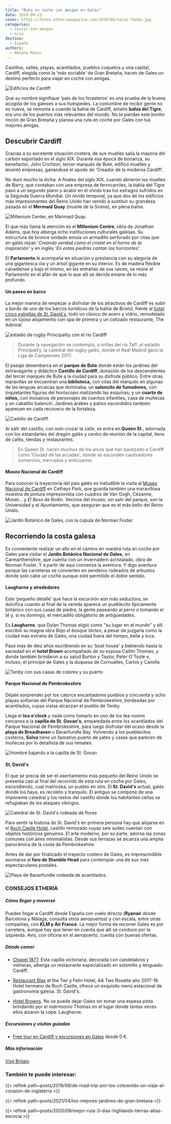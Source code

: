 ```yaml
---
title: "Ruta en coche con amigas en Gales"
date: 2019-08-23
cover: https://fotos.etheriamagazine.com/2019/08/Gales-Tenby.jpg
categories: 
  - viajar-con-amigas
  - ocio
destino: 
  - España
authors: 
  - Manena Munar
---
```


Castillos, valles, playas, acantilados, pueblos coquetos y una capital, Cardiff, elegida como la 'más sociable' de Gran Bretaña, hacen de Gales un destino perfecto para viajar en coche con amigas.

![Edificios de Cardiff](https://fotos.etheriamagazine.com/2019/08/Cardiff-centro.jpg "Imagen de Cardiff, con su contraste de arquitectura antigua y moderna.")

Que su nombre signifique ‘país de los forasteros’ es una prueba de la buena acogida de 
los galeses a sus huéspedes. La costumbre de recibir gente no es nueva, se remonta a 
cuando la bahía de Cardiff, antaño **bahía del Tigre**, era uno de los puertos más 
relevantes del mundo. No te pierdas este bonito rincón de Gran Bretaña y planea una ruta 
en coche por Gales con tus mejores amigas. 

## Descubrir Cardiff

Gracias a su excelente situación costera, de sus muelles salía la mayoría del carbón 
exportado en el siglo XIX. Durante esa época de bonanza, su benefactor, John Crichton, 
tercer marqués de Bute, edificó muelles y levantó empresas, ganándose el apodo de 
'Creador de la moderna Cardiff'. 

No duró mucho la dicha. A finales del siglo XIX, cuando abrieron los muelles de Barry, 
que contaban con una empresa de ferrocarriles, la bahía del Tigre pasó a un segundo 
plano y acabó en el olvido tras los estragos sufridos en la Segunda Guerra Mundial. Un 
olvido temporal, ya que dos de los edificios más impresionantes del Reino Unido han 
venido a sustituir su grandeza pasada en el **Mermaid Quay** (muelle de la Sirena), en 
plena bahía. 

![Millenium Center, en Marmaid Quay.](https://fotos.etheriamagazine.com/2019/08/Cardiff-millenium-center.jpg "Millenium Center, en Marmaid Quay. © Manena Munar")

El que más llama la atención es el **Millenium Centre**, obra de Jonathan Adams, que hoy 
alberga ocho instituciones culturales galesas. Su estructura de bronce oxidado emula un 
armadillo perforado por citas que en galés rezan '_Creando verdad como el cristal en el 
horno de la inspiración'_ y en inglés '_En estas piedras cantan los horizontes'_. 

El **Parlamento** le acompaña en situación y prestancia con su alegoría de una 
gigantesca ola y un árbol gigante en su interior. Es de madera flexible canadiense y 
bajo el mismo, en las entrañas de sus raíces, se reúne el Parlamento en el afán de que 
lo que allí se decida emane de lo más profundo. 

#### Un paseo en barco

La mejor manera de empezar a disfrutar de los atractivos de Cardiff es subir a bordo de 
uno de los barcos turísticos de la bahía de Bristol, frente al [hotel cinco estrellas de 
St. 
David´s](https://www.ihg.com/voco/hotels/gb/en/cardiff/cwlcd/hoteldetail?cm_mmc=GoogleMaps-_-VX-_-GB-_-CWLCD#scmisc=nav_hoteldetail_vx), 
todo un clásico de acero y vidrio, remodelado en un lujoso alojamiento con spa de 
primera y un cotizado restaurante, The Admiral. 

![estadio de rugby Principality con el río Cardiff](https://fotos.etheriamagazine.com/2019/08/Cardiff-stadium.jpg "Al navegar por el río Cardiff se pasa por el famoso estadio de rugby Principality.")

> Durante la navegación se contempla, a orillas del río Taff ,el estadio Principality, la 
> catedral del rugby galés, donde el Real Madrid ganó la Liga de Campeones 2017. 

El pasaje desembarca en el **parque de Bute** donde están los jardines del extravagante 
y didáctico **Castillo de Cardiff**, donación de los descendientes del tercer marqués de 
Bute a la ciudad para su disfrute público. Entre otras maravillas se encuentran una 
**biblioteca,** con citas del marqués en algunas de las lenguas arcaicas que dominaba; 
un **saloncito de fumadores,** con inquietantes figuras del horóscopo matizando las 
esquinas; y un **cuarto de niños,** con mosaicos de personajes de cuentos infantiles, 
casa de muñecas y un caballito balancín. Jardines árabes y patios escondidos también 
aparecen en cada recoveco de la fortaleza. 

![Castillo de Cardiff.](https://fotos.etheriamagazine.com/2019/08/Cardiff-castillo.jpg "Castillo de Cardiff.")

Al salir del castillo, con solo cruzar la calle, se entra en **Queen St**., adornada con 
los estandartes del dragón galés y centro de reunión de la capital, lleno de cafés, 
tiendas y restaurantes. 

> En Queen St. nacen muchos de los arcos que han bautizado a Cardiff como 'Ciudad de las 
> arcadas', donde se esconden cautivadores comercios, mercados y anticuarios. 

#### Museo Nacional de Cardiff

Para conocer la trayectoria del país galés es ineludible la visita al [Museo Nacional de 
Cardiff](https://museum.wales/cardiff/) en Cathays Park, que guarda también una 
maravillosa muestra de pintura impresionista con cuadros de Van Gogh, Cézanne, Monet... 
y _El Beso_ de Rodin. Vecinos del museo, sin salir del parque, son la Universidad y el 
Ayuntamiento, que aseguran que es el más bello del Reino Unido. 

![Jardín Botánico de Gales, con la cúpula de Norman Foster.](https://fotos.etheriamagazine.com/2019/08/Gales-jardin-botanico.jpg "Jardín Botánico de Gales, con la cúpula de Norman Foster.")

## Recorriendo la costa galesa

Es conveniente realizar un alto en el camino en vuestra ruta en coche por Gales para 
visitar el **Jardín Botánico Nacional de Gales,** en Carmarthenshire, que cuenta con un 
invernadero acristalado, obra de Norman Foster. Y a partir de aquí comienza la aventura. 
Y digo aventura porque las carreteras se convierten en senderos rodeados de arbustos 
donde solo cabe un coche aunque esté permitido el doble sentido. 

#### Laugharne y alrededores

Este ‘pequeño detalle’ que hace la excursión aún más seductora, se dulcifica cuando al 
final de la vereda aparece un pueblecito típicamente británico con sus casas de piedra, 
la gente paseando al perro o tomando el té y, si es domingo, el mercadillo obligatorio 
de antigüedades. 

Es **Laugharne**, que Dylan Thomas eligió como "su lugar en el mundo" y allí escribió su 
magna obra _Bajo el bosque lácteo_, a pesar de juzgarla como la ciudad más extraña de 
Gales, una ciudad fuera del tiempo, bella y loca. 

Pasó más de diez años escribiendo en su 'boat house' y bebiendo hasta la saciedad en el 
**hotel Brown** acompañado de su esposa Caitlin Thomas; y donde también brindaron a su 
salud Burton y Taylor, Peter O´Toole e, incluso, el príncipe de Gales y la duquesa de 
Cornualles, Carlos y Camilla. 

![Tenby con sus casas de colores y su puerto](https://fotos.etheriamagazine.com/2019/08/Gales-Tenby.jpg "Pueblo amurallado de Tenby, en la costa de Pembrokeshire. © MM")

#### Parque Nacional de Pembrokeshire

Déjate sorprender por los catorce encantadores pueblos y cincuenta y ocho playas 
solitarias del Parque Nacional de Pembrokeshire, bordeadas por acantilados, cuyas vistas 
alcanzan el pueblo de Tenby. 

Llega el **tea o'clock** y nada como tomarlo en uno de los tea-rooms cercanos a la 
**capilla de St. Govan's**, emparedada entre los acantilados del Parque Nacional de 
Pembrokeshire, para luego disfrutar del ocaso desde la **playa de Broadhaven** o 
Baranfundle Bay. Volviendo a los pueblecitos costeros, **Solva** tiene un llamativo 
puerto de yates y casas que parecen de muñecas por lo detallista de sus remates. 

![Hombre bajando a la capilla de St. Govan](https://fotos.etheriamagazine.com/2019/08/Gales-parque-nacional-Pembrokeshire.jpg "Capilla de St. Govan en uno de los acantilados del Parque Nacional de Pembrokeshire. © MM")

#### St. David's

El que se precia de ser el asentamiento más pequeño del Reino Unido se presenta casi al 
final del recorrido de esta ruta en coche por Gales, escondiendo, cual matrioska, un 
pueblo en otro. El **St. David's** actual, galés donde los haya, es recoleto y 
tranquilo. El antiguo se compone de una imponente catedral y los restos del castillo 
donde los habitantes celtas se refugiaban de los ataques vikingos. 

![Catedral de St. David's rodeada de flores](https://fotos.etheriamagazine.com/2019/08/Gales-catedra-st-david.jpg "Catedral de St. David's. © MM")

Para sentir la historia de St. David's en primera persona hay que alojarse en el [Roch 
Castle Hotel](http://www.rochcastle.com), castillo remozado cuyas seis suites cuentan 
con objetos históricos genuinos. El arte moderno, por su parte, adorna las zonas comunes 
con aires minimalistas. Desde sus terrazas se alcanza una amplia panorámica de la costa 
de Pembrokeshire. 

Antes de dar por finalizado el trayecto costero de Gales, es imprescindible asomarse al 
**faro de Stumble Head** para contemplar una de sus más espectaculares postales. 

![Playa de Baranfundle rodeada de acantilados.](https://fotos.etheriamagazine.com/2019/08/Gales-playa-Baranfundle.jpg "Playa de Baranfundle, una de las más bellas del Reino Unido. © MM")

### CONSEJOS ETHERIA

##### Cómo llegar y moverse

Puedes llegar a Cardiff desde España con vuelo directo (**Ryanair** desde Barcelona y 
Málaga, consulta otros aeropuertos) y con escala, entre otras compañías, con **KLM y Air 
France**. La mejor forma de recorrer Gales es por carretera, aunque hay que tener en 
cuenta que allí se conduce por la izquierda. Avis, con oficina en el aeropuerto, cuenta 
con buenas ofertas. 

##### Dónde comer

- [Chapel 1877](https://chapel1877.com). Esta capilla victoriana, decorada con 
candelabros y vidrieras, alberga un restaurante especializado en solomillo y lenguado. 
Cardiff. 

- [Restaurant Blas](https://twryfelinhotel.com/dining/) at the Twr y Felin Hotel, AA Two 
Rosette año 2017-18. Hotel hermano de Roch Castle, ofrece un exquisito menú estacional 
de gastronomía galesa. St. David's. 

- [Hotel Browns](https://www.browns.wales). No se puede dejar Gales sin tomar una espesa 
pinta brindando por el matrimonio Thomas en el lugar donde tantas veces ellos alzaron la 
copa. Laugharne. 

##### Excursiones y visitas guiadas

- [Free tour en Cardiff y excursiones en 
Gales](https://www.civitatis.com/es/gales/?aid=10211) desde 0 €. 

##### Más información

[Visit Britain](https://www.visitbritain.com/es/es/gales). 

### También te puede interesar:

{{< reflink 
path=posts/2019/08/de-road-trip-por-los-cotswolds-un-viaje-al-corazon-de-inglaterra >}} 

{{< reflink path=posts/2021/04/los-mejores-jardines-de-gran-bretana >}} 

{{< reflink path=posts/2020/09/mejor-ruta-3-dias-highlands-tierras-altas-escocia >}}
